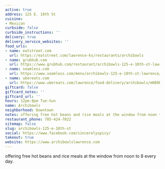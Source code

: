 ```yaml
---
active: true
address: 125 E. 10th St
cuisine:
- Mexican
curbside: false
curbside_instructions: ''
delivery: true
delivery_service_websites: ''
food_urls:
- name: eatstreet.com
  url: https://eatstreet.com/lawrence-ks/restaurants/archibowls
- name: grubhub.com
  url: https://www.grubhub.com/restaurant/archibowls-125-e-10th-st-lawrence/1340617
- name: seamless.com
  url: https://www.seamless.com/menu/archibowls-125-e-10th-st-lawrence/1340617
- name: ubereats.com
  url: https://www.ubereats.com/lawrence/food-delivery/archibowls/mKB9bwp_T8C4oNQOnLD91w
giftcard: false
giftcard_notes: ''
giftcard_url: ''
hours: 12pm-8pm Tue-Sun
name: Archibowls
neighborhood: Downtown
notes: offering free hot beans and rice meals at the window from noon to 8 every day.
restaurant_phone: 785-424-7822
sitemap: false
slug: archibowls-125-e-10th-st
social: https://www.facebook.com/sincerelyspicy/
takeout: true
website: https://www.archibowlslawrence.com
---
```


offering free hot beans and rice meals at the window from noon to 8 every day.